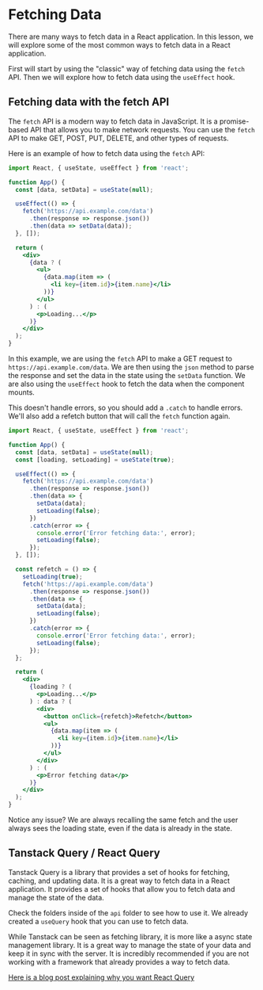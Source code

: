 # Fetching Data

There are many ways to fetch data in a React application. In this lesson, we will explore some of the most common ways to fetch data in a React application.

First will start by using the "classic" way of fetching data using the `fetch` API. Then we will explore how to fetch data using the `useEffect` hook.

## Fetching data with the fetch API

The `fetch` API is a modern way to fetch data in JavaScript. It is a promise-based API that allows you to make network requests. You can use the `fetch` API to make GET, POST, PUT, DELETE, and other types of requests.

Here is an example of how to fetch data using the `fetch` API:

```jsx
import React, { useState, useEffect } from 'react';

function App() {
  const [data, setData] = useState(null);

  useEffect(() => {
    fetch('https://api.example.com/data')
      .then(response => response.json())
      .then(data => setData(data));
  }, []);

  return (
    <div>
      {data ? (
        <ul>
          {data.map(item => (
            <li key={item.id}>{item.name}</li>
          ))}
        </ul>
      ) : (
        <p>Loading...</p>
      )}
    </div>
  );
}
```

In this example, we are using the `fetch` API to make a GET request to `https://api.example.com/data`. We are then using the `json` method to parse the response and set the data in the state using the `setData` function. We are also using the `useEffect` hook to fetch the data when the component mounts.

This doesn't handle errors, so you should add a `.catch` to handle errors. We'll also add a refetch button that will call the `fetch` function again.

```jsx
import React, { useState, useEffect } from 'react';

function App() {
  const [data, setData] = useState(null);
  const [loading, setLoading] = useState(true);

  useEffect(() => {
    fetch('https://api.example.com/data')
      .then(response => response.json())
      .then(data => {
        setData(data);
        setLoading(false);
      })
      .catch(error => {
        console.error('Error fetching data:', error);
        setLoading(false);
      });
  }, []);

  const refetch = () => {
    setLoading(true);
    fetch('https://api.example.com/data')
      .then(response => response.json())
      .then(data => {
        setData(data);
        setLoading(false);
      })
      .catch(error => {
        console.error('Error fetching data:', error);
        setLoading(false);
      });
  };

  return (
    <div>
      {loading ? (
        <p>Loading...</p>
      ) : data ? (
        <div>
          <button onClick={refetch}>Refetch</button>
          <ul>
            {data.map(item => (
              <li key={item.id}>{item.name}</li>
            ))}
          </ul>
        </div>
      ) : (
        <p>Error fetching data</p>
      )}
    </div>
  );
}
```

Notice any issue? We are always recalling the same fetch and the user always sees the loading state, even if the data is already in the state.

## Tanstack Query / React Query

Tanstack Query is a library that provides a set of hooks for fetching, caching, and updating data. It is a great way to fetch data in a React application. It provides a set of hooks that allow you to fetch data and manage the state of the data.

Check the folders inside of the `api` folder to see how to use it. We already created a `useQuery` hook that you can use to fetch data.

While Tanstack can be seen as fetching library, it is more like a async state management library. It is a great way to manage the state of your data and keep it in sync with the server. It is incredibly recommended if you are not working with a framework that already provides a way to fetch data.

[Here is a blog post explaining why you want React Query](https://tkdodo.eu/blog/why-you-want-react-query)
